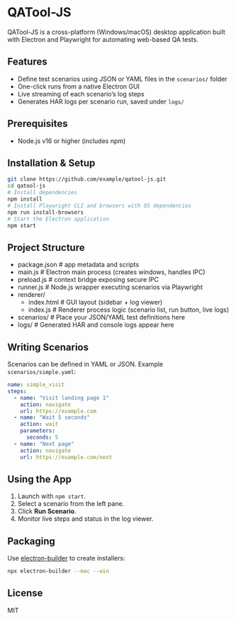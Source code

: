 # QATool-JS

QATool-JS is a cross-platform (Windows/macOS) desktop application built with Electron and Playwright for automating web-based QA tests.

## Features
- Define test scenarios using JSON or YAML files in the `scenarios/` folder
- One-click runs from a native Electron GUI
- Live streaming of each scenario’s log steps
- Generates HAR logs per scenario run, saved under `logs/`

## Prerequisites
- Node.js v16 or higher (includes npm)

## Installation & Setup
```bash
git clone https://github.com/example/qatool-js.git
cd qatool-js
# Install dependencies
npm install
# Install Playwright CLI and browsers with OS dependencies
npm run install-browsers
# Start the Electron application
npm start
```

## Project Structure
- package.json       # app metadata and scripts
- main.js            # Electron main process (creates windows, handles IPC)
- preload.js         # context bridge exposing secure IPC
- runner.js          # Node.js wrapper executing scenarios via Playwright
- renderer/
  - index.html       # GUI layout (sidebar + log viewer)
  - index.js         # Renderer process logic (scenario list, run button, live logs)
- scenarios/         # Place your JSON/YAML test definitions here
- logs/              # Generated HAR and console logs appear here

## Writing Scenarios
Scenarios can be defined in YAML or JSON. Example `scenarios/simple.yaml`:
```yaml
name: simple_visit
steps:
  - name: "Visit landing page 1"
    action: navigate
    url: https://example.com
  - name: "Wait 5 seconds"
    action: wait
    parameters:
      seconds: 5
  - name: "Next page"
    action: navigate
    url: https://example.com/next
```

## Using the App
1. Launch with `npm start`.
2. Select a scenario from the left pane.
3. Click **Run Scenario**.
4. Monitor live steps and status in the log viewer.

## Packaging
Use [electron-builder](https://www.electron.build/) to create installers:
```bash
npx electron-builder --mac --win
```

## License
MIT